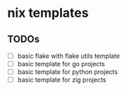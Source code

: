 # nix templates

## TODOs
- [ ] basic flake with flake utils template
- [ ] basic template for go projects
- [ ] basic template for python projects
- [ ] basic template for zig projects
